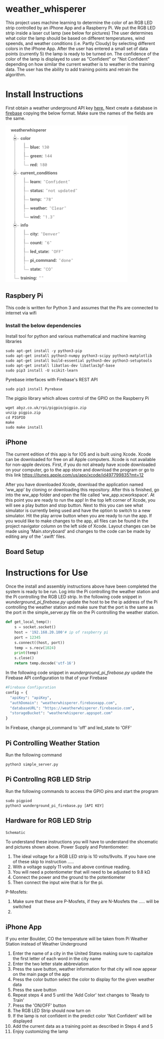 # weather_whisperer
This project uses machine learning to determine the color of an RGB LED strip controlled by an iPhone App and a Raspberry Pi.
We put the RGB LED strip inside a laser cut lamp (see below for pictures)
The user determines what color the lamp should be based on different temperatures, wind speends, and weather conditions (i.e. Partly Cloudy) by selecting different colors in the iPhone App. After the user has entered a small set of data points (currently 5) the lamp is ready to be turned on. The confidence of the color of the lamp is displayed to user as "Confident" or "Not Confident" depending on how similar the current weather is to weather in the training data. The user has the ability to add training points and retrain the algorithm. 

# Install Instructions 
First obtain a weather underground API key [here.](https://www.wunderground.com/weather/api/)
Next create a database in [firebase](https://firebase.google.com/) copying the below format. 
Make sure the names of the fields are the same.

![alt text][firebase]

[firebase]: https://github.com/CUBoulder-2017-IML4HCI/weather_whisperer/blob/master/firebase.png "Firebase Picture"

## Raspbery Pi
This code is written for Python 3 and assumes that the Pis are connected to internet via wifi

### Install the below dependencies
Install tool for python and various mathematical and machine learning libraries
~~~~ 
sudo apt-get install -y python3-pip 
sudo apt-get install python3-numpy python3-scipy python3-matplotlib
sudo apt-get install build-essential python3-dev python3-setuptools
sudo apt-get install libatlas-dev libatlas3gf-base
sudo pip3 install -U scikit-learn
~~~~
Pyrebase interfaces with Firebase's REST API
~~~~
sudo pip3 install Pyrebase
~~~~
The pigpio library which allows control of the GPIO on the Raspberry Pi
~~~~
wget abyz.co.uk/rpi/pigpio/pigpio.zip
unzip pigpio.zip
cd PIGPIO
make
sudo make install
~~~~

## iPhone
The current edition of this app is for IOS and is built using Xcode. Xcode can be downloaded for free on all Apple computers. Xcode is not available for non-apple devices. 
First, if you do not already have xcode downloaded on your computer, go to the app store and download the program or go to this link https://itunes.apple.com/us/app/xcode/id497799835?mt=12

After you have downloaded Xcode, download the application named 'ww_app' by cloning or downloading this repository. After this is finished, go into the ww_app folder and open the file called 'ww_app.xcworkspace'. At this point you are ready to run the app! In the top left corner of Xcode, you will see a play button and stop button. Next to this you can see what simulator is currently being used and have the option to switch to a new simulator. Hit the play arrow button when you are ready to run the app.
If you would like to make changes to the app, all files can be found in the project navigator column on the left side of Xcode. Layout changes can be made using 'Main.storyboard' and changes to the code can be made by editing any of the '.swift' files.


## Board Setup

# Instructions for Use
Once the install and assembly instructions above have been completed the system is ready to be run. 
Log into the Pi controlling the weather station and the Pi controlling the RGB LED strip. In the following
code snippet in *wunderground_pi_firebase.py* update the host to be the ip address of the Pi controlling
the weather station and make sure that the port is the same as the port in the simple_server.py file on the Pi
controlling the weather station.

```python
def get_local_temp():
	s = socket.socket()        
	host = '192.168.20.100'# ip of raspberry pi 
	port = 12345               
	s.connect((host, port))
	temp = s.recv(1024)
	print(temp)
	s.close()
	return temp.decode('utf-16')
 ```
In the following code snippet in *wunderground_pi_firebase.py* update the Firebase API configuration to that of your Firebase
```python
#Firebase Configuration
config = {
  "apiKey": "apiKey",
  "authDomain": "weatherwhisperer.firebaseapp.com",
  "databaseURL": "https://weatherwhisperer.firebaseio.com",
  "storageBucket": "weatherwhisperer.appspot.com"
}
```
In Firebase, change pi_command to 'off' and led_state to 'OFF'
 ## Pi Controlling Weather Station
 Run the following command 
 ~~~ 
 python3 simple_server.py 
 ~~~
 
 ## Pi Controllng RGB LED Strip
 Run the following commands to access the GPIO pins and start the program
 ~~~
 sudo pigpiod
 python3 wunderground_pi_firebase.py [API KEY]
 ~~~
 
 ## Hardware for RGB LED Strip
 ~~~
 Schematic
 ~~~

To understand these instructions you will have to understand the shcematic and pictures shown above. 
Power Supply and Potentiometer:
 1. The ideal voltage for a RGB LED strip is 10 volts/9volts. If you have one of these skip to instruction .....
 2. With a voltage supply 11 volts and above continue reading.
 3. You will need a potentiometer that will need to be adjusted to 9.8 kΩ
 4. Connect the power and the ground to the potentiometer 
 5. Then connect the input wire that is for the pi. 

P-Mosfets: 
 1. Make sure that these are P-Mosfets, if they are N-Mosfets the ..... will be switched
 2. 
 
 ## iPhone App
 If you enter Boulder, CO the temperature will be taken from Pi Weather Station instead of Weather Underground
 1. Enter the name of a city in the United States making sure to capitalize the first letter of each word in the city name 
 2. Enter the two letter state abbreviation
 3. Press the save button, weather information for that city will now appear on the main page of the app
 4. Press the color button select the color to display for the given weather data
 5. Press the save button
 6. Repeat steps 4 and 5 until the 'Add Color' text changes to 'Ready to Train'
 7. Press the 'ON/OFF' button
 8. The RGB LED Strip should now turn on
 9. If the lamp is not confident in the predict color 'Not Confident' will be displayed
 10. Add the current data as a training point as described in Steps 4 and 5
 11. Enjoy customizing the lamp
 
